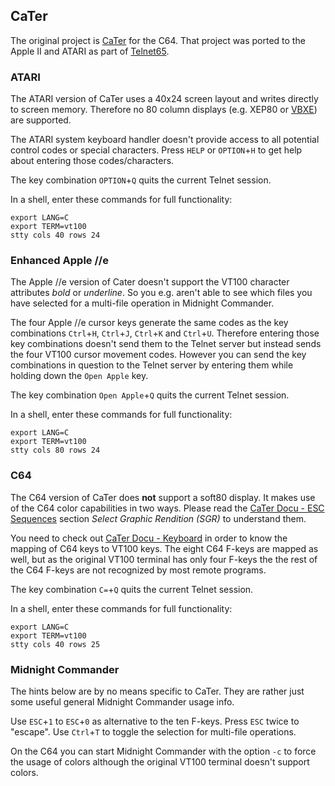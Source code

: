 ## CaTer

The original project is [CaTer](https://www.opppf.de/Cater/) for the C64. That project was ported to the Apple II and ATARI as part of [Telnet65](https://github.com/cc65/ip65/wiki/Telnet65).

### ATARI

The ATARI version of CaTer uses a 40x24 screen layout and writes directly to screen memory. Therefore no 80 column displays (e.g. XEP80 or [VBXE](http://spiflash.org/node/10)) are supported.

The ATARI system keyboard handler doesn't provide access to all potential control codes or special characters. Press `HELP` or `OPTION`+`H` to get help about entering those codes/characters.

The key combination `OPTION`+`Q` quits the current Telnet session.

In a shell, enter these commands for full functionality:
```
export LANG=C
export TERM=vt100
stty cols 40 rows 24
```

### Enhanced Apple //e

The Apple //e version of Cater doesn't support the VT100 character attributes _bold_ or _underline_. So you e.g. aren't able to see which files you have selected for a multi-file operation in Midnight Commander.

The four Apple //e cursor keys generate the same codes as the key combinations `Ctrl`+`H`, `Ctrl`+`J`, `Ctrl`+`K` and `Ctrl`+`U`. Therefore entering those key combinations doesn't send them to the Telnet server but instead sends the four VT100 cursor movement codes. However you can send the key combinations in question to the Telnet server by entering them while holding down the `Open Apple` key.

The key combination `Open Apple`+`Q` quits the current Telnet session.

In a shell, enter these commands for full functionality:
```
export LANG=C
export TERM=vt100
stty cols 80 rows 24
```

### C64

The C64 version of CaTer does **not** support a soft80 display. It makes use of the C64 color capabilities in two ways. Please read the [CaTer Docu - ESC Sequences](https://www.opppf.de/Cater/doku.html#esc) section _Select Graphic Rendition (SGR)_ to understand them.

You need to check out [CaTer Docu - Keyboard](https://www.opppf.de/Cater/doku.html#kbd) in order to know the mapping of C64 keys to VT100 keys. The eight C64 F-keys are mapped as well, but as the original VT100 terminal has only four F-keys the the rest of the C64 F-keys are not recognized by most remote programs.

The key combination `C=`+`Q` quits the current Telnet session.

In a shell, enter these commands for full functionality:
```
export LANG=C
export TERM=vt100
stty cols 40 rows 25
```

### Midnight Commander

The hints below are by no means specific to CaTer. They are rather just some useful general Midnight Commander usage info.

Use `ESC`+`1` to `ESC`+`0` as alternative to the ten F-keys. Press `ESC` twice to "escape". Use `Ctrl`+`T` to toggle the selection for multi-file operations.

On the C64 you can start Midnight Commander with the option `-c` to force the usage of colors although the original VT100 terminal doesn't support colors.
